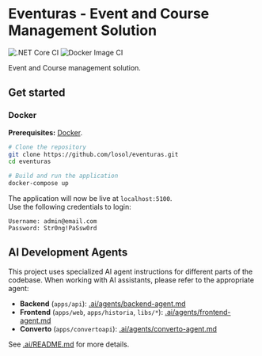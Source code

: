 # Eventuras - Event and Course Management Solution

![.NET Core CI](https://github.com/losol/eventuras/workflows/.NET%20Core%20CI/badge.svg)
![Docker Image CI](https://github.com/losol/eventuras/workflows/Docker%20Image%20CI/badge.svg)

Event and Course management solution.


## Get started

### Docker

**Prerequisites:** [Docker](https://docs.docker.com/get-docker/).

```bash
# Clone the repository
git clone https://github.com/losol/eventuras.git
cd eventuras

# Build and run the application
docker-compose up
```

The application will now be live at `localhost:5100`.  
Use the following credentials to login:

```text
Username: admin@email.com
Password: Str0ng!PaSsw0rd
```
## AI Development Agents

This project uses specialized AI agent instructions for different parts of the codebase. When working with AI assistants, please refer to the appropriate agent:

- **Backend** (`apps/api`): [.ai/agents/backend-agent.md](.ai/agents/backend-agent.md)
- **Frontend** (`apps/web`, `apps/historia`, `libs/*`): [.ai/agents/frontend-agent.md](.ai/agents/frontend-agent.md)
- **Converto** (`apps/convertoapi`): [.ai/agents/converto-agent.md](.ai/agents/converto-agent.md)

See [.ai/README.md](.ai/README.md) for more details.
